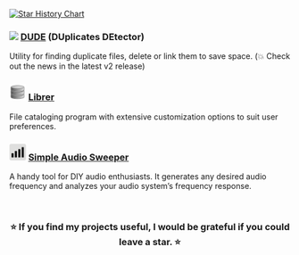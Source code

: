 [![Star History Chart](https://api.star-history.com/svg?repos=PJDude/dude,PJDude/librer,PJDude/sas&type=Date)](https://star-history.com/#PJDude/dude&PJDude/libre,PJDude/sasr&Date)

### <img src="https://github.com/PJDude/dude/blob/main/src/icons/dude.png" width=30> [DUDE](https://github.com/PJDude/dude) (DUplicates DEtector) 
Utility for finding duplicate files, delete or link them to save space. (💥 Check out the news in the latest v2 release)

### <img src="https://github.com/PJDude/librer/raw/main/src/icons/librer.png" width=30> [Librer](https://github.com/PJDude/librer) 
File cataloging program with extensive customization options to suit user preferences.

### <img src="https://github.com/PJDude/sas/raw/main/src/icons/sas.png" width=30> [Simple Audio Sweeper](https://github.com/PJDude/sas) 
A handy tool for DIY audio enthusiasts. It generates any desired audio frequency and analyzes your audio system’s frequency response.


$~$

<h3 align="center">⭐ If you find my projects useful, I would be grateful if you could leave a star. ⭐</h3>
